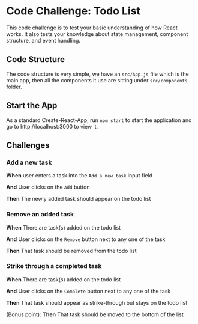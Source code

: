 # Code Challenge: Todo List
This code challenge is to test your basic understanding of how React works. It also tests your knowledge about state management, component structure, and event handling.

## Code Structure
The code structure is very simple, we have an `src/App.js` file which is the main app, then all the components it use are sitting under `src/components` folder.

## Start the App
As a standard Create-React-App, run `npm start` to start the application and go to http://localhost:3000 to view it.

## Challenges
### Add a new task
**When** user enters a task into the `Add a new task` input field

**And** User clicks on the `Add` button

**Then** The newly added task should appear on the todo list

### Remove an added task
**When** There are task(s) added on the todo list

**And** User clicks on the `Remove` button next to any one of the task

**Then** That task should be removed from the todo list

### Strike through a completed task
**When** There are task(s) added on the todo list

**And** User clicks on the `Complete` button next to any one of the task

**Then** That task should appear as strike-through but stays on the todo list

(Bonus point):
**Then** That task should be moved to the bottom of the list